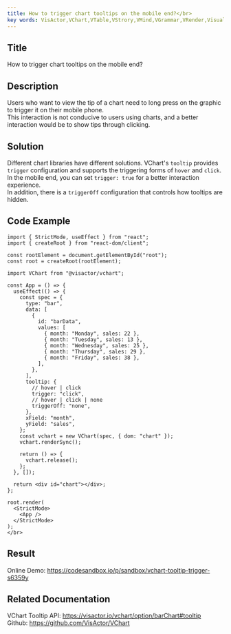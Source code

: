 ```yaml
---
title: How to trigger chart tooltips on the mobile end?</br>
key words: VisActor,VChart,VTable,VStrory,VMind,VGrammar,VRender,Visualization,Chart,Data,Table,Graph,Gis,LLM
---
```

## Title

How to trigger chart tooltips on the mobile end?</br>
## Description

Users who want to view the tip of a chart need to long press on the graphic to trigger it on their mobile phone. </br>
This interaction is not conducive to users using charts, and a better interaction would be to show tips through clicking.</br>
## Solution

Different chart libraries have different solutions. VChart's `tooltip` provides `trigger` configuration and supports the triggering forms of `hover` and `click`.</br>
In the mobile end, you can set `trigger: true` for a better interaction experience.</br>
In addition, there is a `triggerOff` configuration that controls how tooltips are hidden.</br>
## Code Example

```
import { StrictMode, useEffect } from "react";
import { createRoot } from "react-dom/client";

const rootElement = document.getElementById("root");
const root = createRoot(rootElement);

import VChart from "@visactor/vchart";

const App = () => {
  useEffect(() => {
    const spec = {
      type: "bar",
      data: [
        {
          id: "barData",
          values: [
            { month: "Monday", sales: 22 },
            { month: "Tuesday", sales: 13 },
            { month: "Wednesday", sales: 25 },
            { month: "Thursday", sales: 29 },
            { month: "Friday", sales: 38 },
          ],
        },
      ],
      tooltip: {
        // hover | click
        trigger: "click",
        // hover | click | none
        triggerOff: "none",
      },
      xField: "month",
      yField: "sales",
    };
    const vchart = new VChart(spec, { dom: "chart" });
    vchart.renderSync();

    return () => {
      vchart.release();
    };
  }, []);

  return <div id="chart"></div>;
};

root.render(
  <StrictMode>
    <App />
  </StrictMode>
);
</br>
```
## Result

Online Demo: https://codesandbox.io/p/sandbox/vchart-tooltip-trigger-s6359y</br>
## Related Documentation

VChart Tooltip API: https://visactor.io/vchart/option/barChart#tooltip</br>
Github: https://github.com/VisActor/VChart</br>